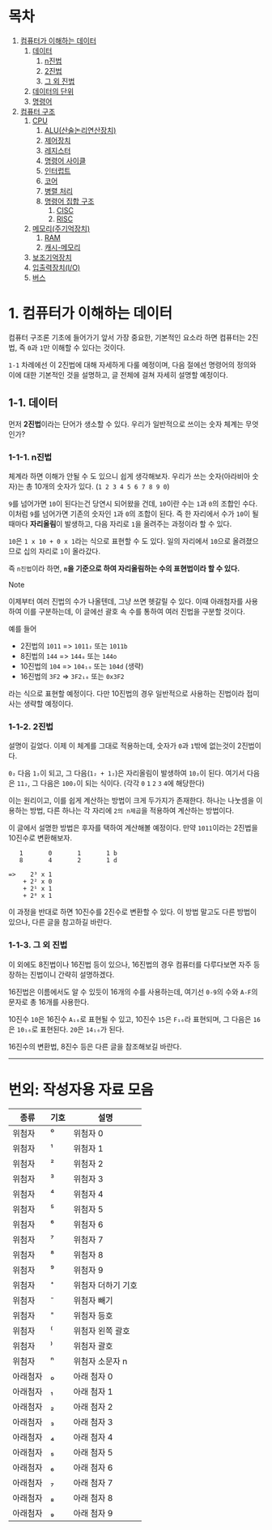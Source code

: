 # 목차

1. [컴퓨터가 이해하는 데이터](#1-컴퓨터가-이해하는-데이터)
    1. [데이터](#1-1-데이터)
        1. [n진법](#1-1-1-n진법)
        2. [2진법](#1-1-2-2진법)
        3. [그 외 진법](#1-1-3-그-외-진법)
    2. [데이터의 단위](#1-2-데이터의-단위)
    3. [명령어](#1-3-명령어)
2. [컴퓨터 구조](#2-컴퓨터-구조)
    1. [CPU](#2-1-CPU)
        1. [ALU(산술논리연산장치)](#2-1-1-ALU)
        2. [제어장치](#2-1-2-제이장치)
        3. [레지스터](#2-1-3-레지스터)
        4. [명령어 사이클](#2-1-4-명령어-사이클)
        5. [인터럽트](#2-1-5-인터럽트)
        6. [코어](#2-1-6-코어)
        7. [병렬 처리](#2-1-7-병렬-처리)
        8. [명령어 집합 구조](#2-1-8-명령어-집합-구조)
            1. [CISC](#2-1-8-1-CISC)
            2. [RISC](#2-1-8-1-RISC)
    2. [메모리(주기억장치)](#2-2-메모리)
        1. [RAM](#2-2-1-RAM)
        2. [캐시-메모리](#2-2-2-캐시-메모리)
    3. [보조기억장치](#2-3-보조기억장치)
    4. [입출력장치(I/O)](#2-4-입출력장치)
    5. [버스](#2-5-버스)

# 1. 컴퓨터가 이해하는 데이터

컴퓨터 구조론 기초에 들어가기 앞서 가장 중요한, 기본적인 요소라 하면 컴퓨터는 2진법, 즉 `0`과 `1`만 이해할 수 있다는 것이다.

`1-1` 차례에선 이 2진법에 대해 자세하게 다룰 예정이며, 다음 절에선 명령어의 정의와 이에 대한 기본적인 것을 설명하고, 글 전체에 걸쳐 자세히 설명할 예정이다.

## 1-1. 데이터

먼저 **2진법**이라는 단어가 생소할 수 있다. 우리가 일반적으로 쓰이는 숫자 체계는 무엇인가?

### 1-1-1. n진법

체계라 하면 이해가 안될 수 도 있으니 쉽게 생각해보자. 우리가 쓰는 숫자(아라비아 숫자)는 총 10개의 숫자가 있다. (`1 2 3 4 5 6 7 8 9 0`)

`9`를 넘어가면 `10`이 된다는건 당연시 되어왔을 건데, `10`이란 수는 `1`과 `0`의 조합인 수다. 이처럼 `9`를 넘어가면 기존의 숫자인 `1`과 `0`의 조합이 된다.
즉 한 자리에서 수가 `10`이 될때마다 **자리올림**이 발생하고, 다음 자리로 `1`을 올려주는 과정이라 할 수 있다.

`10`은 `1 x 10 + 0 x 1`라는 식으로 표현할 수 도 있다. 일의 자리에서 `10`으로 올려졌으므로 십의 자리로 `1`이 올라갔다.

즉 `n진법`이라 하면, **`n`을 기준으로 하여 자리올림하는 수의 표현법이라 할 수 있다.**

> [!NOTE]
> 
> 이제부터 여러 진법의 수가 나올텐데, 그냥 쓰면 헷갈릴 수 있다. 이때 아래첨자를 사용하여 이를 구분하는데, 이 글에선 괄호 속 수를 통하여 여러 진법을 구분할 것이다.
> 
> 예를 들어
> 
> * 2진법의 `1011`  => `1011₂` 또는 `1011b`
> * 8진법의 `144`   => `144₈` 또는 `144o`
> * 10진법의 `104`  => `104₁₀` 또는 `104d` (생략)
> * 16진법의 `3F2`  => `3F2₁₆` 또는 `0x3F2`
> 
> 라는 식으로 표현할 예정이다. 다만 10진법의 경우 일반적으로 사용하는 진법이라 접미사는 생략할 예정이다.

### 1-1-2. 2진법

설명이 길었다. 이제 이 체계를 그대로 적용하는데, 숫자가 `0`과 `1`밖에 없는것이 2진법이다.

`0₂` 다음 `1₂`이 되고, 그 다음(`1₂ + 1₂`)은 자리올림이 발생하여 `10₂`이 된다. 여기서 다음은 `11₂`, 그 다음은 `100₂`이 되는 식이다. (각각 `0` `1` `2` `3` `4`에 해당한다)

이는 원리이고, 이를 쉽게 계산하는 방법이 크게 두가지가 존재한다. 하나는 나눗셈을 이용하는 방법, 다른 하나는 각 자리에 `2의 n제곱`을 적용하여 계산하는 방법이다.

이 글에서 설명한 방법은 후자를 택하여 계산해볼 예정이다. 만약 `1011`이라는 2진법을 10진수로 변환해보자.

```
   1       0       1       1 b
   8       4       2       1 d

=>    2³ x 1
    + 2² x 0
    + 2¹ x 1
    + 2⁰ x 1
```

이 과정을 반대로 하면 10진수를 2진수로 변환할 수 있다. 이 방법 말고도 다른 방법이 있으나, 다른 글을 참고하길 바란다.

### 1-1-3. 그 외 진법

이 외에도 8진법이나 16진법 등이 있으나, 16진법의 경우 컴퓨터를 다루다보면 자주 등장하는 진법이니 간략히 설명하겠다.

16진법은 이름에서도 알 수 있듯이 16개의 수를 사용하는데, 여기선 `0-9`의 수와 `A-F`의 문자로 총 16개를 사용한다.

10진수 `10`은 16진수 `A₁₆`로 표현될 수 있고, 10진수 `15`은 `F₁₆`라 표현되며, 그 다음은 `16`은 `10₁₆`로 표현된다. `20`은 `14₁₆`가 된다.

16진수의 변환법, 8진수 등은 다른 글을 참조해보길 바란다.

---

# 번외: 작성자용 자료 모음

| 종류     | 기호 | 설명                 |
|----------|------|----------------------|
| 위첨자   | ⁰   | 위첨자 0            |
| 위첨자   | ¹   | 위첨자 1            |
| 위첨자   | ²   | 위첨자 2            |
| 위첨자   | ³   | 위첨자 3            |
| 위첨자   | ⁴   | 위첨자 4            |
| 위첨자   | ⁵   | 위첨자 5            |
| 위첨자   | ⁶   | 위첨자 6            |
| 위첨자   | ⁷   | 위첨자 7            |
| 위첨자   | ⁸   | 위첨자 8            |
| 위첨자   | ⁹   | 위첨자 9            |
| 위첨자   | ⁺   | 위첨자 더하기 기호  |
| 위첨자   | ⁻   | 위첨자 빼기         |
| 위첨자   | ⁼   | 위첨자 등호         |
| 위첨자   | ⁽   | 위첨자 왼쪽 괄호    |
| 위첨자   | ⁾   | 위첨자 괄호         |
| 위첨자   | ⁿ   | 위첨자 소문자 n     |
| 아래첨자 | ₀   | 아래 첨자 0         |
| 아래첨자 | ₁   | 아래 첨자 1         |
| 아래첨자 | ₂   | 아래 첨자 2         |
| 아래첨자 | ₃   | 아래 첨자 3         |
| 아래첨자 | ₄   | 아래 첨자 4         |
| 아래첨자 | ₅   | 아래 첨자 5         |
| 아래첨자 | ₆   | 아래 첨자 6         |
| 아래첨자 | ₇   | 아래 첨자 7         |
| 아래첨자 | ₈   | 아래 첨자 8         |
| 아래첨자 | ₉   | 아래 첨자 9         |
